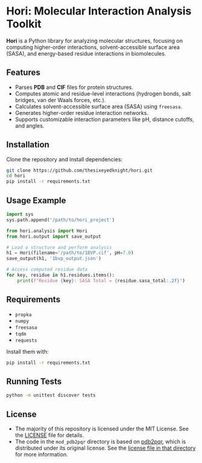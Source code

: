 # Hori: Molecular Interaction Analysis Toolkit

**Hori** is a Python library for analyzing molecular structures, focusing on computing higher-order interactions, solvent-accessible surface area (SASA), and energy-based residue interactions in biomolecules.

## Features
- Parses **PDB** and **CIF** files for protein structures.
- Computes atomic and residue-level interactions (hydrogen bonds, salt bridges, van der Waals forces, etc.).
- Calculates solvent-accessible surface area (SASA) using `freesasa`.
- Generates higher-order residue interaction networks.
- Supports customizable interaction parameters like pH, distance cutoffs, and angles.

## Installation

Clone the repository and install dependencies:

```bash
git clone https://github.com/thesixeyedknight/hori.git
cd hori
pip install -r requirements.txt
```

## Usage Example

```python
import sys
sys.path.append('/path/to/hori_project')

from hori.analysis import Hori
from hori.output import save_output

# Load a structure and perform analysis
h1 = Hori(filename='/path/to/1BVP.cif', pH=7.0)
save_output(h1, '1bvp_output.json')

# Access computed residue data
for key, residue in h1.residues.items():
    print(f"Residue {key}: SASA Total = {residue.sasa_total:.2f}")
```

## Requirements

- `propka`
- `numpy`
- `freesasa`
- `tqdm`
- `requests`

Install them with:

```bash
pip install -r requirements.txt
```

## Running Tests

```bash
python -m unittest discover tests
```

## License

- The majority of this repository is licensed under the MIT License. See the [LICENSE](./LICENSE) file for details.
- The code in the `mod_pdb2pqr` directory is based on [pdb2pqr](https://github.com/Electrostatics/pdb2pqr), which is distributed under its original license. See the [license file in that directory](./mod_pdb2pqr/LICENCE) for more information.


